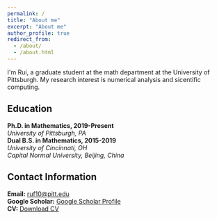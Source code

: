 ```yaml
---
permalink: /
title: "About me"
excerpt: "About me"
author_profile: true
redirect_from: 
  - /about/
  - /about.html
---
```

I'm Rui, a graduate student at the math department at the University of Pittsburgh. My research interest is numerical analysis and sicentific computing.

## Education
**Ph.D. in Mathematics, 2019-Present** <br />
 *University of Pittsburgh, PA* <br />
**Dual B.S. in Mathematics, 2015-2019** <br />
*University of Cincinnati, OH* <br />
*Capital Normal University, Beijing, China*


## Contact Information
**Email:** [ruf10@pitt.edu](mailto:ruf10@pitt.edu) <br />
**Google Scholar:** [Google Scholar Profile](https://scholar.google.com/citations?user=W9GY0i0AAAAJ&hl=en) <br />
**CV:**  [Download CV](https://ruf10.github.io/CV_RuiFang.pdf)


